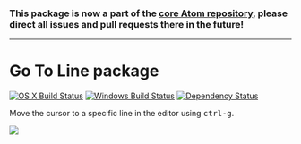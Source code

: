 ### This package is now a part of the [core Atom repository](https://github.com/atom/atom/tree/master/packages/go-to-line), please direct all issues and pull requests there in the future!

---

# Go To Line package
[![OS X Build Status](https://travis-ci.org/atom/go-to-line.svg?branch=master)](https://travis-ci.org/atom/go-to-line) [![Windows Build Status](https://ci.appveyor.com/api/projects/status/qf0isc8ulw4wxi0b/branch/master?svg=true)](https://ci.appveyor.com/project/Atom/go-to-line/branch/master) [![Dependency Status](https://david-dm.org/atom/go-to-line.svg)](https://david-dm.org/atom/go-to-line)

Move the cursor to a specific line in the editor using <kbd>ctrl-g</kbd>.

![](https://f.cloud.github.com/assets/671378/2241602/fdd88c4c-9cd8-11e3-9d14-74844ec7da01.png)
